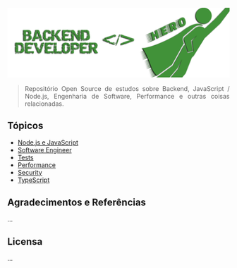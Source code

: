 <div align='justify'>

![](./.github/assets/COVER.png)

> Repositório Open Source de estudos sobre Backend, JavaScript / Node.js, Engenharia de Software, Performance e outras coisas relacionadas.


## Tópicos


- [Node.js e JavaScript](./nodejs-javascript/README.pt-BR.md)
- [Software Engineer](./software-engineer/README.pt-BR.md)
- [Tests](./tests/README.pt-BR.md)
- [Performance](./performance/README.pt-BR.md)
- [Security](./security/README.pt-BR.md)
- [TypeScript](./typescript/README.pt-BR.md)


## Agradecimentos e Referências

...


## Licensa

...


</div>

